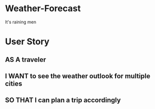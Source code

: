 # Weather-Forecast
It's raining men

# User Story
## AS A traveler
## I WANT to see the weather outlook for multiple cities
## SO THAT I can plan a trip accordingly
